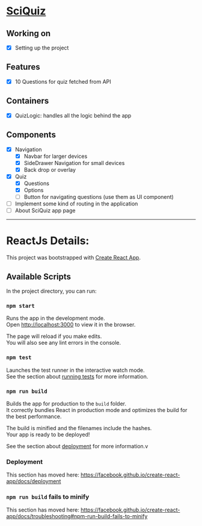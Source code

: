 # [SciQuiz](https://heuristic-villani-b8e0fb.netlify.app/)

## Working on

- [x] Setting up the project

## Features

- [x] 10 Questions for quiz fetched from API

## Containers

- [x] QuizLogic: handles all the logic behind the app

## Components

- [x] Navigation
  - [x] Navbar for larger devices
  - [x] SideDrawer Navigation for small devices
  - [x] Back drop or overlay
- [x] Quiz
  - [x] Questions
  - [x] Options
  - [ ] Button for navigating questions (use them as UI component)
- [ ] Implement some kind of routing in the application
- [ ] About SciQuiz app page

---

# ReactJs Details:

This project was bootstrapped with [Create React App](https://github.com/facebook/create-react-app).

## Available Scripts

In the project directory, you can run:

### `npm start`

Runs the app in the development mode.<br />
Open [http://localhost:3000](http://localhost:3000) to view it in the browser.

The page will reload if you make edits.<br />
You will also see any lint errors in the console.

### `npm test`

Launches the test runner in the interactive watch mode.<br />
See the section about [running tests](https://facebook.github.io/create-react-app/docs/running-tests) for more information.

### `npm run build`

Builds the app for production to the `build` folder.<br />
It correctly bundles React in production mode and optimizes the build for the best performance.

The build is minified and the filenames include the hashes.<br />
Your app is ready to be deployed!

See the section about [deployment](https://facebook.github.io/create-react-app/docs/deployment) for more information.v

### Deployment

This section has moved here: https://facebook.github.io/create-react-app/docs/deployment

### `npm run build` fails to minify

This section has moved here: https://facebook.github.io/create-react-app/docs/troubleshooting#npm-run-build-fails-to-minify

